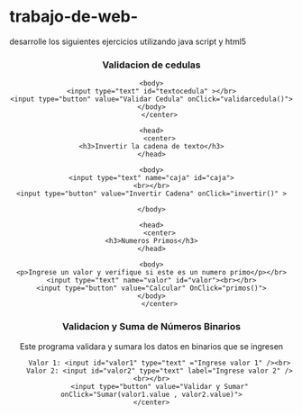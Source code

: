 trabajo-de-web-
===============

desarrolle los siguientes ejercicios utilizando java script y html5
<!DOCTYPE html>
<html>
	<head>
		<center>
		<h3>Validacion de cedulas</h3>
	</head>

	<body>
	<input type="text" id="textocedula" ></br>
	<input type="button" value="Validar Cedula" onClick="validarcedula()">
	</body>
		</center>
		

</html>

<script type="text/javascript">
function validarcedula()
{
	var i;
	var cedula;
	var acumulado;
	cedula=document.getElementById('textocedula').value;
	var instancia;
	acumulado=0;
	for (i=1;i<=9;i++)
	{
		if (i%2!=0)
		{
			instancia=cedula.substring(i-1,i)*2;
			if (instancia>9) instancia-=9;
		}
		else instancia=cedula.substring(i-1,i);
		acumulado+=parseInt(instancia);
	}
	while (acumulado>0)
		acumulado-=10;
	if (cedula.substring(9,10)!=(acumulado*-1))
	{
		alert("Cedula no valida!!");
	}
	else
	{
		alert("Cedula Coorecta");
	}
}
</script>


<!DOCTYPE html>
<html>

	<head>
		<center>
	<h3>Invertir la cadena de texto</h3>
	</head>

	<body>
	<input type="text" name="caja" id="caja">
	<br></br>
	<input type="button" value="Invertir Cadena" onClick="invertir()" >

	</body>

</html>


<script type="text/javascript">

function invertir()
{
var x = document.getElementById("caja").value;
var y = " ";


for(i=x.length ; i>=0; i--)
{
   y = y + x.charAt(i);
}

alert("La cadena invertida es: " +y);

}

</Script>




<!DOCTYPE html>
<html>

	<head>
		<center>
	<h3>Numeros Primos</h3>
	</head>

	<body>
	<p>Ingrese un valor y verifique si este es un numero primo</p></br>
	<input type="text" name="valor" id="valor"><br></br>
	<input type="button" value="Calcular" OnClick="primos()">
	</body>
		</center>

</html>

<script type="text/javascript"> 
function primos()
{
	var x = document.getElementById("valor").value;
	x = parseInt(x);
    var div = 0 ;
    for (var i = 0; i <= x; i++) {
    	if (x%i == 0) 
    	{
    		div++;
    	}
    }
    if (div >= 3 ) 
    {
    	alert("El numero no es primo");
    }
    else
    {
    	alert("El numero es Primo");
    }
}

</script>


<!DOCTYPE html>
<html>
	<center> <h3>Validacion y Suma de Números Binarios</h3>
	<p>Este programa validara y sumara los datos en binarios que se ingresen</p>
	
		Valor 1: <input id="valor1" type="text" ="Ingrese valor 1" /><br>
		Valor 2: <input id="valor2" type="text" label="Ingrese valor 2" /><br></br>
		<input type="button" value="Validar y Sumar" onClick="Sumar(valor1.value , valor2.value)">
	</center>
</html>


<script type="text/javascript"> 
var r, re;

function Sumar(a,b){
validar(a);
validar(b);

r = ( parseInt(a) + parseInt(b) );
re = r.toString(2);
alert("Ambos valores son binarios, la suma de los valores es: " + re);

}


function validar(x)
{
	var	Ban = 0;
	var v, w;

	for (var i = 0; i <= x.length; i++) {
		v = x.charAt(i);
		if((v == 0) || (v == 1)) 
		{
			Ban = 1;
		}
		else
		{
			alert("Porfavor solo ingrese numeros binarios");
			location.href="Sumar y Validar Binario.html";
		}
	}
}

</script>
